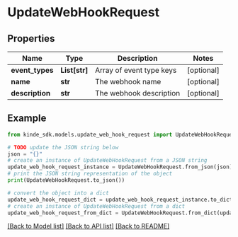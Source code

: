# UpdateWebHookRequest


## Properties

Name | Type | Description | Notes
------------ | ------------- | ------------- | -------------
**event_types** | **List[str]** | Array of event type keys | [optional] 
**name** | **str** | The webhook name | [optional] 
**description** | **str** | The webhook description | [optional] 

## Example

```python
from kinde_sdk.models.update_web_hook_request import UpdateWebHookRequest

# TODO update the JSON string below
json = "{}"
# create an instance of UpdateWebHookRequest from a JSON string
update_web_hook_request_instance = UpdateWebHookRequest.from_json(json)
# print the JSON string representation of the object
print(UpdateWebHookRequest.to_json())

# convert the object into a dict
update_web_hook_request_dict = update_web_hook_request_instance.to_dict()
# create an instance of UpdateWebHookRequest from a dict
update_web_hook_request_from_dict = UpdateWebHookRequest.from_dict(update_web_hook_request_dict)
```
[[Back to Model list]](../README.md#documentation-for-models) [[Back to API list]](../README.md#documentation-for-api-endpoints) [[Back to README]](../README.md)


